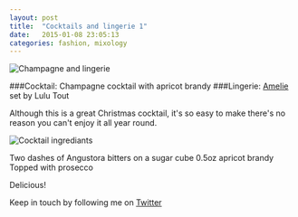 ```yaml
---
layout: post
title:  "Cocktails and lingerie 1"
date:   2015-01-08 23:05:13
categories: fashion, mixology
---
```


![Champagne and lingerie](https://raw.githubusercontent.com/raphaelleheaf/nevercinderella/gh-pages/_assets/champ_and_lulu.jpg)  

###Cocktail: Champagne cocktail with apricot brandy
###Lingerie: [Amelie](http://www.figleaves.com/uk/product/FIG-133518/Lulu-Tout-Amelie-Balcony-Bra-ADD/?size=&colour=Black) set by Lulu Tout

Although this is a great Christmas cocktail, it's so easy to make there's no reason you can't enjoy it all year round. 

![Cocktail ingrediants](https://raw.githubusercontent.com/raphaelleheaf/nevercinderella/gh-pages/_assets/champagne_cocktail.jpg)  

Two dashes of Angustora bitters on a sugar cube
0.5oz apricot brandy
Topped with prosecco 

Delicious!


Keep in touch by following me on [Twitter](https://twitter.com/cinderellanever) 


